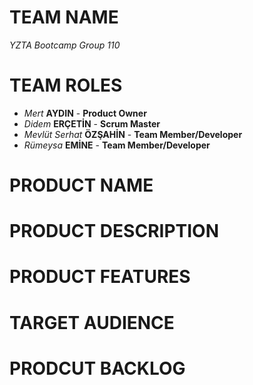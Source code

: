 # TEAM NAME 

_YZTA Bootcamp Group 110_

# TEAM ROLES

- *Mert* __AYDIN__ - __Product Owner__
- *Didem* __ERÇETİN__ - __Scrum Master__
- *Mevlüt Serhat* __ÖZŞAHİN__ - __Team Member/Developer__
- *Rümeysa* __EMİNE__ - __Team Member/Developer__

# PRODUCT NAME


# PRODUCT DESCRIPTION


# PRODUCT FEATURES


# TARGET AUDIENCE


# PRODCUT BACKLOG
